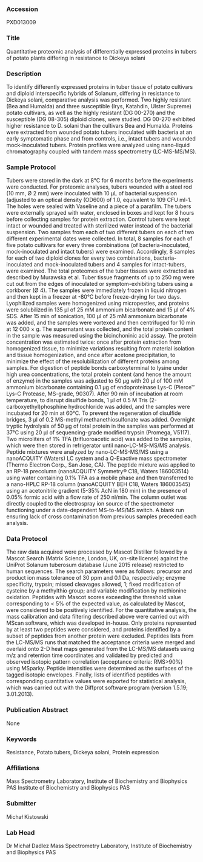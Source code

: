 ### Accession
PXD013009

### Title
Quantitative proteomic analysis of differentially expressed proteins in tubers of potato plants differing in resistance to Dickeya solani

### Description
To identify differently expressed proteins in tuber tissue of potato cultivars and diploid interspecific hybrids of Solanum, differing in resistance to Dickeya solani, comparative analysis was performed. Two highly resistant (Bea and Humalda) and three susceptible (Irys, Katahdin, Ulster Supreme) potato cultivars, as well as the highly resistant (DG 00-270) and the susceptible (DG 08-305) diploid clones, were studied. DG 00-270 exhibited higher resistance to D. solani than the cultivars Bea and Humalda. Proteins were extracted from wounded potato tubers inoculated with bacteria at an early symptomatic phase and from controls, i.e., intact tubers and wounded mock-inoculated tubers. Protein profiles were analyzed using nano-liquid chromatography coupled with tandem mass spectrometry (LC-MS-MS/MS).

### Sample Protocol
Tubers were stored in the dark at 8°C for 6 months before the experiments were conducted. For proteomic analyses, tubers wounded with a steel rod (10 mm, Ø 2 mm) were inoculated with 10 μL of bacterial suspension (adjusted to an optical density (OD600) of 1.0, equivalent to 109 CFU ml-1. The holes were sealed with Vaseline and a piece of a parafilm. The tubers were externally sprayed with water, enclosed in boxes and kept for 8 hours before collecting samples for protein extraction. Control tubers were kept intact or wounded and treated with sterilized water instead of the bacterial suspension. Two samples from each of two different tubers on each of two different experimental dates were collected. In total, 8 samples for each of five potato cultivars for every three combinations (of bacteria-inoculated, mock-inoculated and intact tubers) were examined. Accordingly, 8 samples for each of two diploid clones for every two combinations, bacteria-inoculated and mock-inoculated tubers and 4 samples for intact-tubers, were examined.   The total proteomes of the tuber tissues were extracted as described by Murawska et al.  Tuber tissue fragments of up to 250 mg were cut out from the edges of inoculated or symptom-exhibiting tubers using a corkborer (Ø 4). The samples were immediately frozen in liquid nitrogen and then kept in a freezer at -80°C before freeze-drying for two days. Lyophilized samples were homogenized using micropestles, and proteins were solubilized in 135 µl of 25 mM ammonium bicarbonate and 15 µl of 4% SDS. After 15 min of sonication, 100 µl of 25 mM ammonium bicarbonate was added, and the samples were vortexed and then centrifuged for 10 min at 12 000 × g. The supernatant was collected, and the total protein content in the sample was measured using the bicinchoninic acid assay. The protein concentration was estimated twice: once after protein extraction from homogenized tissue, to minimize variations resulting from material isolation and tissue homogenization, and once after acetone precipitation, to minimize the effect of the resolubilization of different proteins among samples. For digestion of peptide bonds carboxyterminal to lysine under high urea concentrations, the total protein content (and hence the amount of enzyme) in the samples was adjusted to 50 µg with 20 µl of 100 mM ammonium bicarbonate containing 0.1 µg of endoproteinase Lys-C (Pierce™ Lys-C Protease, MS-grade, 90307). After 90 min of incubation at room temperature, to disrupt disulfide bonds, 1 µl of 0.5 M Tris (2-carboxyethyl)phosphine hydrochloride was added, and the samples were incubated for 20 min at 60°C. To prevent the regeneration of disulfide bridges, 3 µl of 0.2 MS-methyl methanethiosulfonate was added. Overnight tryptic hydrolysis of 50 µg of total protein in the samples was performed at 37°C using 20 µl of sequencing-grade modified trypsin (Promega, V5117). Two microliters of 1% TFA (trifluoroacetic acid) was added to the samples, which were then stored in refrigerator until nano-LC-MS-MS/MS analysis.  Peptide mixtures were analyzed by nano-LC-MS-MS/MS using a nanoACQUITY (Waters) LC system and a Q-Exactive mass spectrometer (Thermo Electron Corp., San Jose, CA). The peptide mixture was applied to an RP-18 precolumn (nanoACQUITY Symmetry® C18, Waters 186003514) using water containing 0.1% TFA as a mobile phase and then transferred to a nano-HPLC RP-18 column (nanoACQUITY BEH C18, Waters 186003545) using an acetonitrile gradient (5-35% AcN in 180 min) in the presence of 0.05% formic acid with a flow rate of 250 nl/min. The column outlet was directly coupled to the electrospray ion source of the spectrometer functioning under a data-dependent MS-to-MS/MS switch. A blank run ensuring lack of cross contamination from previous samples preceded each analysis.

### Data Protocol
The raw data acquired were processed by Mascot Distiller followed by a Mascot Search (Matrix Science, London, UK, on-site license) against the UniProt Solanum tuberosum database (June 2015 release) restricted to human sequences. The search parameters were as follows: precursor and product ion mass tolerance of 30 ppm and 0.1 Da, respectively; enzyme specificity, trypsin; missed cleavages allowed, 1; fixed modification of cysteine by a methylthio group; and variable modification by methionine oxidation. Peptides with Mascot scores exceeding the threshold value corresponding to < 5% of the expected value, as calculated by Mascot, were considered to be positively identified. For the quantitative analysis, the mass calibration and data filtering described above were carried out with MScan software, which was developed in-house. Only proteins represented by at least two peptides were considered, and proteins identified by a subset of peptides from another protein were excluded. Peptides lists from the LC-MS/MS runs that matched the acceptance criteria were merged and overlaid onto 2-D heat maps generated from the LC-MS/MS datasets using m/z and retention time coordinates and validated by predicted and observed isotopic pattern correlation (acceptance criteria: RMS>90%) using MSparky. Peptide intensities were determined as the surfaces of the tagged isotopic envelopes. Finally, lists of identified peptides with corresponding quantitative values were exported for statistical analysis, which was carried out with the Diffprot software program (version 1.5.19; 3.01.2013).

### Publication Abstract
None

### Keywords
Resistance, Potato tubers, Dickeya solani, Protein expression

### Affiliations
Mass Spectrometry Laboratory, Institute of Biochemistry and Biophysics PAS
Institute of Biochemistry and Biophysics PAS

### Submitter
Michał Kistowski

### Lab Head
Dr Michał Dadlez
Mass Spectrometry Laboratory, Institute of Biochemistry and Biophysics PAS


